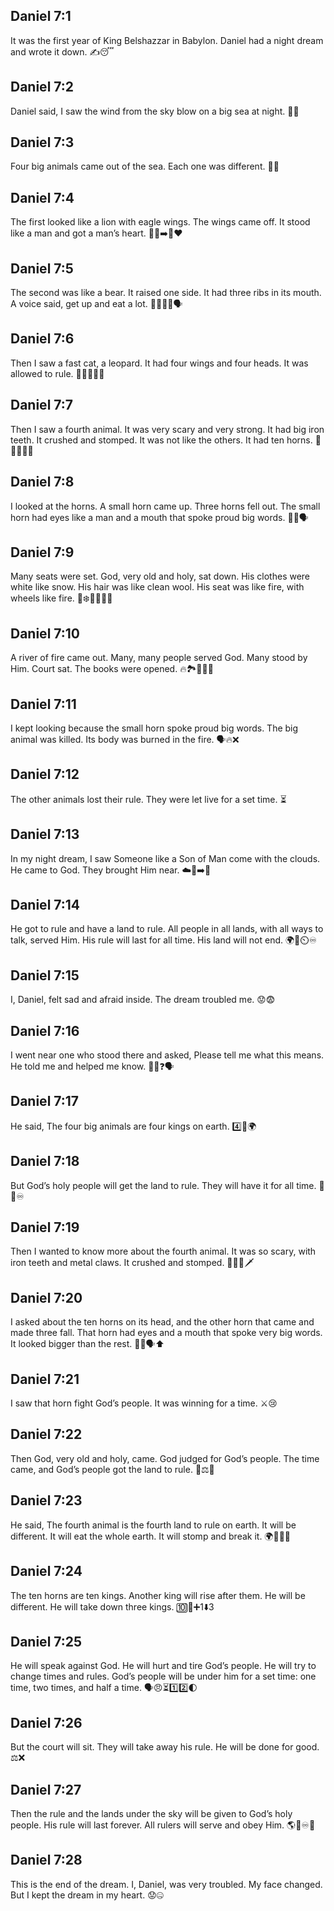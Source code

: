 ## Daniel 7:1
It was the first year of King Belshazzar in Babylon. Daniel had a night dream and wrote it down. ✍️😴
## Daniel 7:2
Daniel said, I saw the wind from the sky blow on a big sea at night. 💨🌊
## Daniel 7:3
Four big animals came out of the sea. Each one was different. 🐾🌊
## Daniel 7:4
The first looked like a lion with eagle wings. The wings came off. It stood like a man and got a man’s heart. 🦁🦅➡️🚶❤️
## Daniel 7:5
The second was like a bear. It raised one side. It had three ribs in its mouth. A voice said, get up and eat a lot. 🐻🦴🦴🦴🗣️
## Daniel 7:6
Then I saw a fast cat, a leopard. It had four wings and four heads. It was allowed to rule. 🐆🪽🪽🪽🪽
## Daniel 7:7
Then I saw a fourth animal. It was very scary and very strong. It had big iron teeth. It crushed and stomped. It was not like the others. It had ten horns. 🐉🦷🦷🔩🔟
## Daniel 7:8
I looked at the horns. A small horn came up. Three horns fell out. The small horn had eyes like a man and a mouth that spoke proud big words. 🦌👀🗣️
## Daniel 7:9
Many seats were set. God, very old and holy, sat down. His clothes were white like snow. His hair was like clean wool. His seat was like fire, with wheels like fire. 👑❄️🤍🔥🛞🔥
## Daniel 7:10
A river of fire came out. Many, many people served God. Many stood by Him. Court sat. The books were opened. 🔥🏞️👥👥📖
## Daniel 7:11
I kept looking because the small horn spoke proud big words. The big animal was killed. Its body was burned in the fire. 🗣️🔥❌
## Daniel 7:12
The other animals lost their rule. They were let live for a set time. ⏳
## Daniel 7:13
In my night dream, I saw Someone like a Son of Man come with the clouds. He came to God. They brought Him near. ☁️👤➡️🙏
## Daniel 7:14
He got to rule and have a land to rule. All people in all lands, with all ways to talk, served Him. His rule will last for all time. His land will not end. 🌍👑⏲️♾️
## Daniel 7:15
I, Daniel, felt sad and afraid inside. The dream troubled me. 😟😨
## Daniel 7:16
I went near one who stood there and asked, Please tell me what this means. He told me and helped me know. 🚶‍♂️❓🗣️
## Daniel 7:17
He said, The four big animals are four kings on earth. 4️⃣👑🌍
## Daniel 7:18
But God’s holy people will get the land to rule. They will have it for all time. 🙌👑♾️
## Daniel 7:19
Then I wanted to know more about the fourth animal. It was so scary, with iron teeth and metal claws. It crushed and stomped. 🐉🔩🦷🗡️
## Daniel 7:20
I asked about the ten horns on its head, and the other horn that came and made three fall. That horn had eyes and a mouth that spoke very big words. It looked bigger than the rest. 🦌👀🗣️⬆️
## Daniel 7:21
I saw that horn fight God’s people. It was winning for a time. ⚔️😢
## Daniel 7:22
Then God, very old and holy, came. God judged for God’s people. The time came, and God’s people got the land to rule. 👑⚖️🙌
## Daniel 7:23
He said, The fourth animal is the fourth land to rule on earth. It will be different. It will eat the whole earth. It will stomp and break it. 🌍🐉🦷👣
## Daniel 7:24
The ten horns are ten kings. Another king will rise after them. He will be different. He will take down three kings. 🔟👑➕1⬇️3
## Daniel 7:25
He will speak against God. He will hurt and tire God’s people. He will try to change times and rules. God’s people will be under him for a set time: one time, two times, and half a time. 🗣️😠⏳1️⃣2️⃣🌓
## Daniel 7:26
But the court will sit. They will take away his rule. He will be done for good. ⚖️❌
## Daniel 7:27
Then the rule and the lands under the sky will be given to God’s holy people. His rule will last forever. All rulers will serve and obey Him. 🌎👑♾️🙏
## Daniel 7:28
This is the end of the dream. I, Daniel, was very troubled. My face changed. But I kept the dream in my heart. 😟🤐
